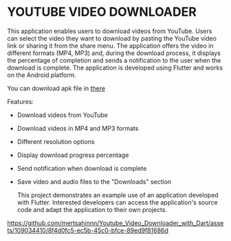 # YOUTUBE VIDEO DOWNLOADER

This application enables users to download videos from YouTube. Users can select the video they want to download by pasting the YouTube video link or sharing it from the share menu. The application offers the video in different formats (MP4, MP3) and, during the download process, it displays the percentage of completion and sends a notification to the user when the download is complete. The application is developed using Flutter and works on the Android platform.

You can download apk file in [there](https://github.com/mertsahinnn/Youtube_Video_Downloader_with_Dart/releases/tag/app)

Features:

- Download videos from YouTube
- Download videos in MP4 and MP3 formats
- Different resolution options
- Display download progress percentage
- Send notification when download is complete
- Save video and audio files to the "Downloads" section

  This project demonstrates an example use of an application developed with Flutter. Interested developers can access the application's source code and adapt the application to their own projects.






https://github.com/mertsahinnn/Youtube_Video_Downloader_with_Dart/assets/109034410/8f4d0fc5-ec5b-45c0-bfce-89ed9f81686d


